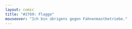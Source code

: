 ```yaml
---
layout: comic
title: "#2769: Flagge"
mouseover: "Ich bin übrigens gegen Fahnenmastbetriebe."
---
```

